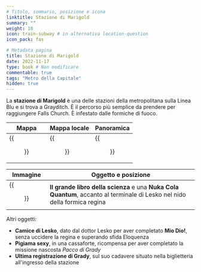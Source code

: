 ```yaml
---
# Titolo, sommario, posizione e icona
linktitle: Stazione di Marigold
summary: ""
weight: 10
icon: train-subway # in alternativa location-question
icon_pack: fas

# Metadata pagina
title: Stazione di Marigold
date: 2022-11-17
type: book # Non modificare
commentable: true
tags: "Metro della Capitale"
hidden: true
---
```


<div class="fo3">


La **stazione di Marigold** è una delle stazioni della metropolitana sulla Linea Blu e si trova a Grayditch. È il percorso più semplice da prendere per raggiungere Falls Church. È infestato dalle formiche di fuoco.

| Mappa | Mappa locale | Panoramica |
| ----- | ------------ | ---------- |
|  {{<figure src="fo3/Marigold_Station_loc.webp">}} | {{<figure src="fo3/Marigold_Station_loc_map.webp">}}  | {{<figure src="fo3/Marigold_Station_exterior.webp">}}  |

| Immagine | Oggetto e posizione |
| -------- | ------------------- |
| {{<figure src="fo3/Fire_Ant_booty.webp">}}  |  **Il grande libro della scienza** e una **Nuka Cola Quantum**, accanto al terminale di Lesko nel nido della formica regina |


Altri oggetti:
- **Camice di Lesko**, dato dal dottor Lesko per aver completato **Mio Dio!**, senza uccidere la regina e superando sfida Eloquenza
- **Pigiama sexy**, in una cassaforte, ricompensa per aver completato la missione nascosta *Pacco di Grady*
- **Ultima registrazione di Grady**, sul suo cadavere situato nella biglietteria all'ingresso della stazione

</div>
